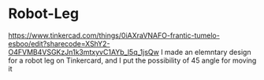 # Robot-Leg
https://www.tinkercad.com/things/0iAXraVNAFO-frantic-tumelo-esboo/edit?sharecode=XShY2-O4FVMB4VSGKzJn1k3mtxyvC1AYb_l5q_1jsQw
I made an elemntary design for a robot leg on Tinkercard, and I put the possibility of 45 angle for moving it 
